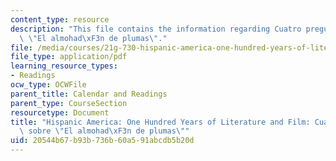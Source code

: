 ```yaml
---
content_type: resource
description: "This file contains the information regarding Cuatro preguntas sobre\
  \ \"El almohad\xF3n de plumas\"."
file: /media/courses/21g-730-hispanic-america-one-hundred-years-of-literature-and-film-spring-2014/20544b67b93b736b60a591abcdb5b20d_MIT21G_730S14_Ses2_almohad.pdf
file_type: application/pdf
learning_resource_types:
- Readings
ocw_type: OCWFile
parent_title: Calendar and Readings
parent_type: CourseSection
resourcetype: Document
title: "Hispanic America: One Hundred Years of Literature and Film: Cuatro preguntas\
  \ sobre \"El almohad\xF3n de plumas\""
uid: 20544b67-b93b-736b-60a5-91abcdb5b20d
---
```


